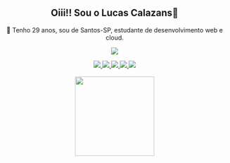 <div align= 'center'>
  <h2>Oiii!! Sou o Lucas Calazans🫰</h2>
  <p> 🔭 Tenho 29 anos, sou de Santos-SP, estudante de desenvolvimento web e cloud.</p>
</div>

<div>
  <p align="center">
    <a href="https://skillicons.dev">
      <img src="https://skillicons.dev/icons?i=git,linux,kubernetes,docker,gcp,aws,css,html,javascript,react,typescript" />
    </a>
  </p>
</div>
  
<div align='center'>
    <a href="mailto:contato.lucas.calazans@gmail.com" target="_blank"><img src="https://img.shields.io/badge/Gmail-D14836?style=for-the-badge&logo=gmail&logoColor=white"/>
    <a href="https://www.linkedin.com/in/lucascaalazans" target="_blank"><img src="https://img.shields.io/badge/LinkedIn-0077B5?style=for-the-badge&logo=linkedin&logoColor=white"/>
    <a href="https://www.instagram.com/l.calazans94" target="_blank"><img src="https://img.shields.io/badge/Instagram-E4405F?style=for-the-badge&logo=instagram&logoColor=white"/>
    <a href="https://www.facebook.com/lucascalazans.lucasp94" target="_blank"><img src="https://img.shields.io/badge/Facebook-1877F2?style=for-the-badge&logo=facebook&logoColor=white"/>
    <a href="https://www.twitch.tv/kalazans94" target="_blank"><img src="https://img.shields.io/badge/Twitch-9146FF?style=for-the-badge&logo=twitch&logoColor=white"/>
</div><br>

<div align= 'center'>
  <a href="https://github.com/lucasp94">
  <img height="180em" src="https://github-readme-stats.vercel.app/api?username=lucasp94&show_icons=true&theme=radical&include_all_commits=true&count_private=true"/>
</div>
